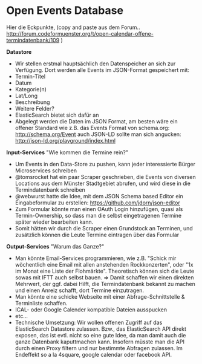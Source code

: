 Open Events Database
====================

Hier die Eckpunkte, (copy and paste aus dem Forum.. http://forum.codeformuenster.org/t/open-calendar-offene-termindatenbank/109 )

**Datastore**
* Wir stellen erstmal hauptsächlich den Datenspeicher an sich zur Verfügung. Dort werden alle Events im JSON-Format gespeichert mit: 
 * Termin-Titel
 * Datum
 * Kategorie(n)
 * Lat/Long
 * Beschreibung
* Weitere Felder?
* ElasticSearch bietet sich dafür an
* Abgelegt werden die Daten im JSON Format, am besten wäre ein offener Standard wie z.B. das Events Format von schema.org: http://schema.org/Event auch JSON-LD sollte man sich angucken: http://json-ld.org/playground/index.html

**Input-Services** "Wie kommen die Termine rein?"
* Um Events in den Data-Store zu pushen, kann jeder interessierte Bürger Microservices schreiben
* @tomsrocket hat ein paar Scraper geschrieben, die Events von diversen Locations aus dem Münster Stadtgebiet abrufen, und wird diese in die Termindatenbank schreiben
* @webwurst hatte die Idee, mit dem JSON Schema based Editor ein Eingabeformular zu erstellen: https://github.com/jdorn/json-editor
* Zum Formular könnte man einen OAuth Login hinzufügen, quasi als Termin-Ownership, so dass man die selbst eingetragenen Termine später wieder bearbeiten kann.
* Somit hätten wir durch die Scraper einen Grundstock an Terminen, und zusätzlich können die Leute Termine eintragen über das Formular

**Output-Services** "Warum das Ganze?"
* Man könnte Email-Services programmieren, wie z.B. "Schick mir wöchentlich eine Email mit allen anstehenden Rockkonzerten", oder "1x im Monat eine Liste der Flohmärkte". Theoretisch können sich die Leute sowas mit IFTT auch selbst bauen. => Damit schaffen wir einen direkten Mehrwert, der ggf. dabei Hilft, die Termindatenbank bekannt zu machen und einen Anreiz schafft, dort Termine einzutragen.
* Man könnte eine schicke Webseite mit einer Abfrage-Schnittstelle & Terminliste schaffen.
* ICAL- oder Google Calender kompatible Dateien ausspucken 
* etc... 
* Technische Umsetzung: Wir wollen offenen Zugriff auf das ElasticSearch Datastore zulassen. Bzw., das ElasticSearch API direkt exposen, das ist evtl. nicht so eine gute Idee, da man damit auch die ganze Datenbank kaputtmachen kann. Insofern müsste man die API durch einen Proxy filtern und nur bestimmte Abfragen zulassen. Im Endeffekt so a la 4square, google calendar oder facebook API.

